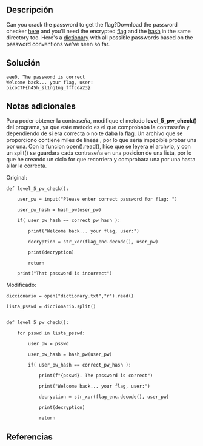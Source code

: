## Descripción
Can you crack the password to get the flag?Download the password checker [here](https://artifacts.picoctf.net/c/81/level5.py) and you'll need the encrypted [flag](https://artifacts.picoctf.net/c/81/level5.flag.txt.enc) and the [hash](https://artifacts.picoctf.net/c/81/level5.hash.bin) in the same directory too. Here's a [dictionary](https://artifacts.picoctf.net/c/81/dictionary.txt) with all possible passwords based on the password conventions we've seen so far.

## Solución
```bash()
eee0. The password is correct
Welcome back... your flag, user:
picoCTF{h45h_sl1ng1ng_fffcda23}
```

## Notas adicionales
Para poder obtener la contraseña, modifique el metodo <b>level_5_pw_check()</b> del programa, ya que este metodo es el que comprobaba la contraseña y dependiendo de si era correcta o no te daba la flag. Un archivo que se proporciono contiene miles de lineas , por lo que seria impsoible probar una por una. Con la funcion open().read(), hice que se leyera el archvio, y con un split() se guardara cada contraseña en una posicion de una lista, por lo que he creando un ciclo for que recorriera y comprobara una por una hasta allar la correcta.

Original:

```python()
def level_5_pw_check():

    user_pw = input("Please enter correct password for flag: ")

    user_pw_hash = hash_pw(user_pw)

    if( user_pw_hash == correct_pw_hash ):

        print("Welcome back... your flag, user:")

        decryption = str_xor(flag_enc.decode(), user_pw)

        print(decryption)

        return

    print("That password is incorrect")
```

Modificado:

```python()
diccionario = open("dictionary.txt","r").read()

lista_psswd = diccionario.split()


def level_5_pw_check():

    for psswd in lista_psswd:

        user_pw = psswd

        user_pw_hash = hash_pw(user_pw)

        if( user_pw_hash == correct_pw_hash ):

            print(f"{psswd}. The password is correct")

            print("Welcome back... your flag, user:")

            decryption = str_xor(flag_enc.decode(), user_pw)

            print(decryption)

            return
```

## Referencias 